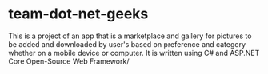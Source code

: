 # team-dot-net-geeks
This is a project of an app that is a marketplace and gallery for pictures to be added and downloaded by user's based on preference and category whether on a mobile device or computer. It is written using C# and ASP.NET Core Open-Source Web Framework/
